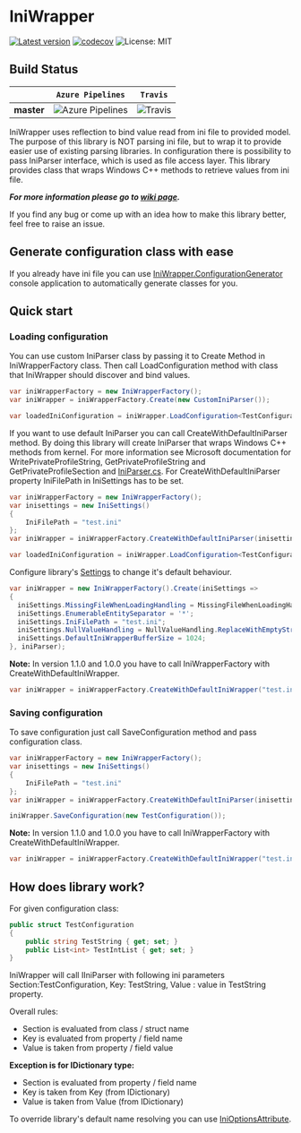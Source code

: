 # IniWrapper
[![Latest version](https://img.shields.io/nuget/v/IniWrapper.svg)](https://www.nuget.org/packages/IniWrapper/) [![codecov](https://codecov.io/gh/Szpi/IniWrapper/branch/master/graph/badge.svg)](https://codecov.io/gh/Szpi/IniWrapper) ![License: MIT](https://img.shields.io/badge/License-MIT-blue.svg)

## Build Status
&nbsp; | `Azure Pipelines` | `Travis`
--- | --- | --- 
**master** | ![Azure Pipelines](https://iniwrapper.visualstudio.com/_apis/public/build/definitions/9232e33a-db8d-4617-a1b1-8cf3ce4c88f5/3/badge)  | ![Travis](https://travis-ci.org/Szpi/IniWrapper.svg?branch=master)

IniWrapper uses reflection to bind value read from ini file to provided model. The purpose of this library is NOT parsing ini file, but to wrap it to provide easier use of existing parsing libraries. In configuration there is possibility to pass IniParser interface, which is used as file access layer. This library provides class that wraps Windows C++ methods to retrieve values from ini file.

***For more information please go to [wiki page](https://github.com/Szpi/IniWrapper/wiki).***

If you find any bug or come up with an idea how to make this library better, feel free to raise an issue.

## Generate configuration class with ease
If you already have ini file you can use [IniWrapper.ConfigurationGenerator](https://github.com/Szpi/IniWrapper.ConfigurationGenerator) console application to automatically generate classes for you.

## Quick start
### Loading configuration

You can use custom IniParser class by passing it to Create Method in IniWrapperFactory class. Then call LoadConfiguration method with class that IniWrapper should discover and bind values.
``` csharp
var iniWrapperFactory = new IniWrapperFactory();
var iniWrapper = iniWrapperFactory.Create(new CustomIniParser());

var loadedIniConfiguration = iniWrapper.LoadConfiguration<TestConfiguration>();
```
If you want to use default IniParser you can call CreateWithDefaultIniParser method. By doing this library will create IniParser that wraps Windows C++ methods from kernel. For more information see Microsoft documentation for WritePrivateProfileString, GetPrivateProfileString and GetPrivateProfileSection and [IniParser.cs](https://github.com/Szpi/IniWrapper/blob/master/IniWrapper/IniWrapper/ParserWrapper/IniParser.cs).
For CreateWithDefaultIniParser property IniFilePath in IniSettings has to be set.
``` csharp
var iniWrapperFactory = new IniWrapperFactory();
var inisettings = new IniSettings()
{	
	IniFilePath = "test.ini"
};
var iniWrapper = iniWrapperFactory.CreateWithDefaultIniParser(inisettings);

var loadedIniConfiguration = iniWrapper.LoadConfiguration<TestConfiguration>();
```

Configure library's [Settings](https://github.com/Szpi/IniWrapper/wiki/Settings) to change it's default behaviour.
```csharp
var iniWrapper = new IniWrapperFactory().Create(iniSettings =>
{
  iniSettings.MissingFileWhenLoadingHandling = MissingFileWhenLoadingHandling.ForceLoad;
  iniSettings.EnumerableEntitySeparator = '*';
  iniSettings.IniFilePath = "test.ini";
  iniSettings.NullValueHandling = NullValueHandling.ReplaceWithEmptyString;
  iniSettings.DefaultIniWrapperBufferSize = 1024;
}, iniParser);
```
**Note:**
In version 1.1.0 and 1.0.0 you have to call IniWrapperFactory with CreateWithDefaultIniWrapper.

``` csharp
var iniWrapper = iniWrapperFactory.CreateWithDefaultIniWrapper("test.ini");
```
### Saving configuration
To save configuration just call SaveConfiguration method and pass configuration class.
``` csharp
var iniWrapperFactory = new IniWrapperFactory();
var inisettings = new IniSettings()
{	
	IniFilePath = "test.ini"
};
var iniWrapper = iniWrapperFactory.CreateWithDefaultIniParser(inisettings);

iniWrapper.SaveConfiguration(new TestConfiguration());
```
**Note:**
In version 1.1.0 and 1.0.0 you have to call IniWrapperFactory with CreateWithDefaultIniWrapper.

``` csharp
var iniWrapper = iniWrapperFactory.CreateWithDefaultIniWrapper("test.ini");
```
## How does library work?
For given configuration class:
``` csharp
public struct TestConfiguration
{
    public string TestString { get; set; }
    public List<int> TestIntList { get; set; }
}
```
IniWrapper will call IIniParser with following ini parameters Section:TestConfiguration, Key: TestString, Value : value in TestString
property.

Overall rules:
- Section is evaluated from class / struct name
- Key is evaluated from property / field name
- Value is taken from property / field value

**Exception is for IDictionary type:**
- Section is evaluated from property / field name
- Key is taken from Key (from IDictionary)
- Value is taken from Value (from IDictionary)

To override library's default name resolving you can use [IniOptionsAttribute](https://github.com/Szpi/IniWrapper/wiki/Attributes).